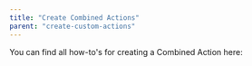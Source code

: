 ```yaml
---
title: "Create Combined Actions"
parent: "create-custom-actions"
---
```


You can find all how-to's for creating a Combined Action here:
